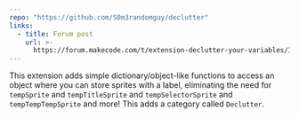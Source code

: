 ```yaml
---
repo: "https://github.com/S0m3randomguy/declutter"
links:
  - title: Forum post
    url: >-
      https://forum.makecode.com/t/extension-declutter-your-variables/18813?u=unsignedarduino
---
```


This extension adds simple dictionary/object-like functions to access an object where you can store sprites with a label, eliminating the need for `tempSprite` and `tempTitleSprite` and `tempSelectorSprite` and `tempTempTempSprite` and more! This adds a category called `Declutter`.
